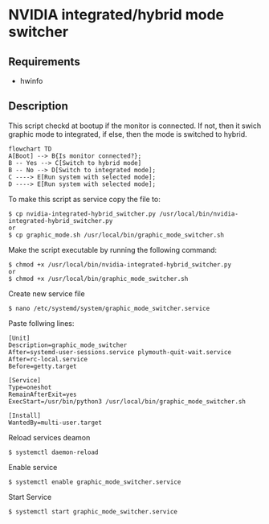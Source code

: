 # NVIDIA integrated/hybrid mode switcher

## Requirements
- hwinfo

## Description
This script checkd at bootup if the monitor is connected.
If not, then it swich graphic mode to integrated, if else, then the mode is switched to hybrid.

```mermaid
flowchart TD
A[Boot] --> B{Is monitor connected?};
B -- Yes --> C[Switch to hybrid mode]
B -- No --> D[Switch to integrated mode];
C ----> E[Run system with selected mode];
D ----> E[Run system with selected mode];
```


To make this script as service copy the file to:
```
$ cp nvidia-integrated-hybrid_switcher.py /usr/local/bin/nvidia-integrated-hybrid_switcher.py
or
$ cp graphic_mode.sh /usr/local/bin/graphic_mode_switcher.sh

```

Make the script executable by running the following command:
```
$ chmod +x /usr/local/bin/nvidia-integrated-hybrid_switcher.py
or
$ chmod +x /usr/local/bin/graphic_mode_switcher.sh
```

Create new service file
```
$ nano /etc/systemd/system/graphic_mode_switcher.service
```

Paste follwing lines:
```
[Unit]
Description=graphic_mode_switcher
After=systemd-user-sessions.service plymouth-quit-wait.service
After=rc-local.service
Before=getty.target

[Service]
Type=oneshot
RemainAfterExit=yes
ExecStart=/usr/bin/python3 /usr/local/bin/graphic_mode_switcher.sh

[Install]
WantedBy=multi-user.target
```

Reload services deamon
```
$ systemctl daemon-reload
```
Enable service
```
$ systemctl enable graphic_mode_switcher.service
```
Start Service
```
$ systemctl start graphic_mode_switcher.service
``` 

